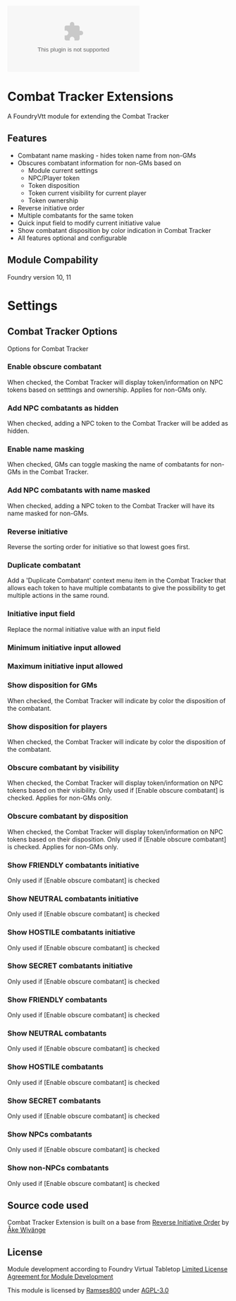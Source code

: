 ![GitHub Downloads (specific asset, all releases)](https://img.shields.io/github/downloads/Anderware/Combat-Tracker-Extensions/master.zip)

# Combat Tracker Extensions

A FoundryVtt module for extending the Combat Tracker

## Features

- Combatant name masking - hides token name from non-GMs
- Obscures combatant information for non-GMs based on
  - Module current settings
  - NPC/Player token
  - Token disposition
  - Token current visibility for current player
  - Token ownership
- Reverse initiative order
- Multiple combatants for the same token
- Quick input field to modify current initiative value
- Show combatant disposition by color indication in Combat Tracker
- All features optional and configurable

## Module Compability

Foundry version 10, 11

# Settings
## Combat Tracker Options
Options for Combat Tracker
### Enable obscure combatant
When checked, the Combat Tracker will display token/information on NPC tokens based on setttings and ownership. Applies for non-GMs only.
### Add NPC combatants as hidden
When checked, adding a NPC token to the Combat Tracker will be added as hidden.
### Enable name masking
When checked, GMs can toggle masking the name of combatants for non-GMs in the Combat Tracker.
### Add NPC combatants with name masked
When checked, adding a NPC token to the Combat Tracker will have its name masked for non-GMs.
### Reverse initiative
Reverse the sorting order for initiative so that lowest goes first.
### Duplicate combatant
Add a 'Duplicate Combatant' context menu item in the Combat Tracker that allows each token to have multiple combatants to give the possibility to get multiple actions in the same round.
### Initiative input field
Replace the normal initiative value with an input field
### Minimum initiative input allowed

### Maximum initiative input allowed

### Show disposition for GMs
When checked, the Combat Tracker will indicate by color the disposition of the combatant.
### Show disposition for players
When checked, the Combat Tracker will indicate by color the disposition of the combatant.
### Obscure combatant by visibility
When checked, the Combat Tracker will display token/information on NPC tokens based on their visibility. Only used if [Enable obscure combatant] is checked. Applies for non-GMs only.
### Obscure combatant by disposition
When checked, the Combat Tracker will display token/information on NPC tokens based on their disposition. Only used if [Enable obscure combatant] is checked. Applies for non-GMs only.
### Show FRIENDLY combatants initiative
Only used if [Enable obscure combatant] is checked
### Show NEUTRAL combatants initiative
Only used if [Enable obscure combatant] is checked
### Show HOSTILE combatants initiative
Only used if [Enable obscure combatant] is checked
### Show SECRET combatants initiative
Only used if [Enable obscure combatant] is checked
### Show FRIENDLY combatants
Only used if [Enable obscure combatant] is checked
### Show NEUTRAL combatants
Only used if [Enable obscure combatant] is checked
### Show HOSTILE combatants
Only used if [Enable obscure combatant] is checked
### Show SECRET combatants
Only used if [Enable obscure combatant] is checked
### Show NPCs combatants
Only used if [Enable obscure combatant] is checked
### Show non-NPCs combatants
Only used if [Enable obscure combatant] is checked

## Source code used

Combat Tracker Extension is built on a base from  [Reverse Initiative Order](https://github.com/sun-dragon-cult/fvtt-module-reverseinitiativeorder) by [Åke Wivänge](https://github.com/wake42)

## License

Module development according to Foundry Virtual Tabletop [Limited License Agreement for Module Development](https://foundryvtt.com/article/license)

This module is licensed by [Ramses800](https://github.com/Anderware/Foundry-Vtt-Sandbox-Macros) under [AGPL-3.0](https://opensource.org/licenses/AGPL-3.0)

